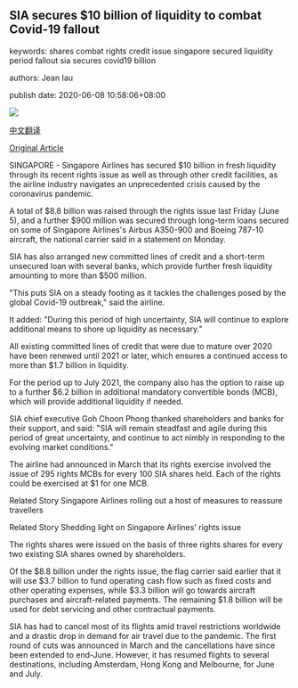 ## SIA secures $10 billion of liquidity to combat Covid-19 fallout

keywords: shares combat rights credit issue singapore secured liquidity period fallout sia secures covid19 billion

authors: Jean Iau

publish date: 2020-06-08 10:58:06+08:00

![](https://www.straitstimes.com/sites/default/files/styles/x_large/public/articles/2020/06/08/fhsia08.jpg?itok=ijUTZd0G)

[中文翻译](SIA%20secures%20%2410%20billion%20of%20liquidity%20to%20combat%20Covid-19%20fallout_zh.md)

[Original Article](https://www.straitstimes.com/singapore/transport/sia-secures-10-billion-of-liquidity-to-combat-covid-19-fallout)

SINGAPORE - Singapore Airlines has secured $10 billion in fresh liquidity through its recent rights issue as well as through other credit facilities, as the airline industry navigates an unprecedented crisis caused by the coronavirus pandemic.

A total of $8.8 billion was raised through the rights issue last Friday (June 5), and a further $900 million was secured through long-term loans secured on some of Singapore Airlines's Airbus A350-900 and Boeing 787-10 aircraft, the national carrier said in a statement on Monday.

SIA has also arranged new committed lines of credit and a short-term unsecured loan with several banks, which provide further fresh liquidity amounting to more than $500 million.

"This puts SIA on a steady footing as it tackles the challenges posed by the global Covid-19 outbreak," said the airline.

It added: "During this period of high uncertainty, SIA will continue to explore additional means to shore up liquidity as necessary."

All existing committed lines of credit that were due to mature over 2020 have been renewed until 2021 or later, which ensures a continued access to more than $1.7 billion in liquidity.

For the period up to July 2021, the company also has the option to raise up to a further $6.2 billion in additional mandatory convertible bonds (MCB), which will provide additional liquidity if needed.

SIA chief executive Goh Choon Phong thanked shareholders and banks for their support, and said: "SIA will remain steadfast and agile during this period of great uncertainty, and continue to act nimbly in responding to the evolving market conditions."

The airline had announced in March that its rights exercise involved the issue of 295 rights MCBs for every 100 SIA shares held. Each of the rights could be exercised at $1 for one MCB.

Related Story Singapore Airlines rolling out a host of measures to reassure travellers

Related Story Shedding light on Singapore Airlines' rights issue

The rights shares were issued on the basis of three rights shares for every two existing SIA shares owned by shareholders.

Of the $8.8 billion under the rights issue, the flag carrier said earlier that it will use $3.7 billion to fund operating cash flow such as fixed costs and other operating expenses, while $3.3 billion will go towards aircraft purchases and aircraft-related payments. The remaining $1.8 billion will be used for debt servicing and other contractual payments.

SIA has had to cancel most of its flights amid travel restrictions worldwide and a drastic drop in demand for air travel due to the pandemic. The first round of cuts was announced in March and the cancellations have since been extended to end-June. However, it has resumed flights to several destinations, including Amsterdam, Hong Kong and Melbourne, for June and July.